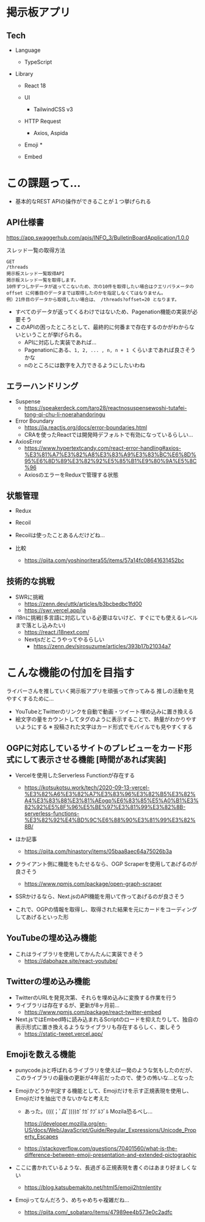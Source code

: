 # 掲示板アプリ

## Tech

* Language

  * TypeScript

* Library

  * React 18
  * UI
    * TailwindCSS v3

  * HTTP Request
    * Axios, Aspida

  * Emoji
    * 
  * Embed

# この課題って…

* 基本的なREST APIの操作ができることが１つ挙げられる

## API仕様書

https://app.swaggerhub.com/apis/INFO_3/BulletinBoardApplication/1.0.0

スレッド一覧の取得方法

```
GET
/threads
掲示板スレッド一覧取得API
掲示板スレッド一覧を取得します。
10件ずつしかデータが返ってこないため、次の10件を取得したい場合はクエリパラメータの offset に何番目のデータまでは取得したのかを指定しなくてはなりません。
例）21件目のデータから取得したい場合は、 /threads?offset=20 となります。
```

* すべてのデータが返ってくるわけではないため、Pagenation機能の実装が必要そう
* このAPIの困ったところとして、最終的に何番まで存在するのかがわからないということが挙げられる。
  * APIに対応した実装であれば…
  * Pagenationにある、`1, 2, ... , n, n + 1 `くらいまであれば良さそうかな
  * nのところには数字を入力できるようにしたいわね

## エラーハンドリング

* Suspense
  * https://speakerdeck.com/taro28/reactnosuspensewoshi-tutafei-tong-qi-chu-li-noerahandoringu
* Error Boundary
  * https://ja.reactjs.org/docs/error-boundaries.html
  * CRAを使ったReactでは開発時デフォルトで有効になっているらしい…
* AxiosError
  *  https://www.hypertextcandy.com/react-error-handling#axios-%E3%81%A7%E3%82%A8%E3%83%A9%E3%83%BC%E6%8D%95%E6%8D%89%E3%82%92%E5%85%B1%E9%80%9A%E5%8C%96
  *  AxiosのエラーをReduxで管理する状態

## 状態管理

* Redux
* Recoil
* Recoilは使ったことあるんだけどね…

* 比較
  * https://qiita.com/yoshinoritera55/items/57a14fc08641631452bc

## 技術的な挑戦

* SWRに挑戦
  * https://zenn.dev/uttk/articles/b3bcbedbc1fd00
  * https://swr.vercel.app/ja
* i18nに挑戦(多言語に対応している必要はないけど、すぐにでも使えるレベルまで落とし込みたい)
  * https://react.i18next.com/
  * Nextjsだとこうやってやるらしい
    * https://zenn.dev/sirosuzume/articles/393b17b21034a7


# こんな機能の付加を目指す

ライバーさんを推していく掲示板アプリを頑張って作ってみる
推しの活動を見やすくするために…

* YouTubeとTwitterのリンクを自動で動画・ツイート埋め込みに置き換える
* 絵文字の量をカウントしてタグのように表示することで、熱量がわかりやすいようにする
  ※ 投稿された文字はカード形式でモバイルでも見やすくする

## OGPに対応しているサイトのプレビューをカード形式にして表示させる機能 [時間があれば実装]

* Vercelを使用したServerless Functionが存在する
  * https://kotsukotsu.work/tech/2020-09-13-vercel-%E3%82%A6%E3%82%A7%E3%83%96%E3%82%B5%E3%82%A4%E3%83%88%E3%81%AEogp%E6%83%85%E5%A0%B1%E3%82%92%E5%8F%96%E5%BE%97%E3%81%99%E3%82%8B-serverless-functions-%E3%82%92%E4%BD%9C%E6%88%90%E3%81%99%E3%82%8B/

* ほか記事
  * https://qiita.com/hinastory/items/05baa8aec64a75026b3a
* クライアント側に機能をもたせるなら、OGP Scraperを使用してあげるのが良さそう
  * https://www.npmjs.com/package/open-graph-scraper
* SSRかけるなら、Next.jsのAPI機能を用いて作ってあげるのが良さそう

* これで、OGPの情報を取得し、取得された結果を元にカードをコーディングしてあげるといった形

## YouTubeの埋め込み機能

* これはライブラリを使用してかんたんに実装できそう
  * https://dabohaze.site/react-youtube/

## Twitterの埋め込み機能

* TwitterのURLを発見次第、それらを埋め込みに変換する作業を行う
* ライブラリは存在するが、更新が8ヶ月前…
  * https://www.npmjs.com/package/react-twitter-embed
* Next.jsではEmbed時に読み込まれるScriptのロードを抑えたりして、独自の表示形式に置き換えるようなライブラリも存在するらしく、楽しそう
  * https://static-tweet.vercel.app/

## Emojiを数える機能

* punycode.jsと呼ばれるライブラリを使えば一発のような気もしたのだが、このライブラリの最後の更新が4年前だったので、使うの怖いな…となった

* Emojiかどうか判定する機能として、Emojiだけを示す正規表現を使用し、Emojiだけを抽出できないかなと考えた

  * あった。((((；ﾟДﾟ))))ｶﾞｸｶﾞｸﾌﾞﾙﾌﾞﾙ
    Mozila恐るべし…

    https://developer.mozilla.org/en-US/docs/Web/JavaScript/Guide/Regular_Expressions/Unicode_Property_Escapes

  * https://stackoverflow.com/questions/70401560/what-is-the-difference-between-emoji-presentation-and-extended-pictographic

* ここに書かれているような、長過ぎる正規表現を書くのはあまり好ましくない

  * https://blog.katsubemakito.net/html5/emoji2htmlentity

* Emojiってなんだろう、めちゃめちゃ複雑だね…

  * https://qiita.com/_sobataro/items/47989ee4b573e0c2adfc